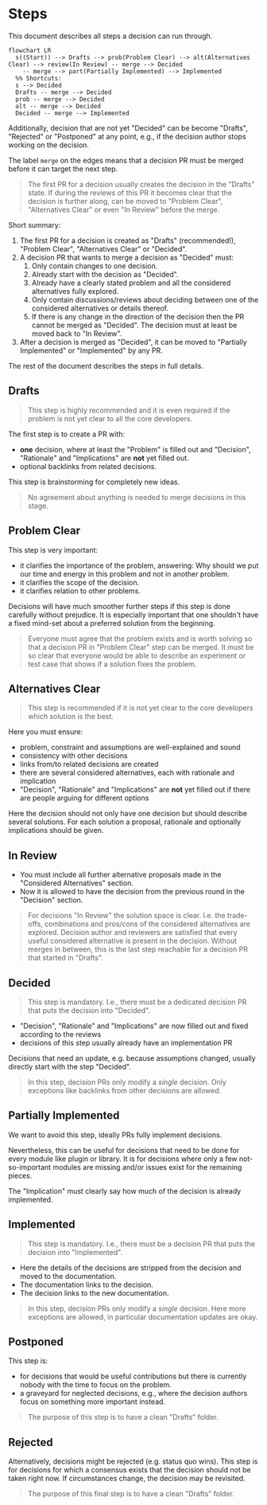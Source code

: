 # Steps

This document describes all steps a decision can run through.

```mermaid
flowchart LR
  s((Start)) --> Drafts --> prob(Problem Clear) --> alt(Alternatives Clear) --> review(In Review) -- merge --> Decided
    -- merge --> part(Partially Implemented) --> Implemented
  %% Shortcuts:
  s --> Decided
  Drafts -- merge --> Decided
  prob -- merge --> Decided
  alt -- merge --> Decided
  Decided -- merge --> Implemented
```

Additionally, decision that are not yet "Decided" can be become "Drafts", "Rejected" or "Postponed" at any point, e.g., if the decision author stops working on the decision.

The label `merge` on the edges means that a decision PR must be merged before it can target the next step.

> The first PR for a decision usually creates the decision in the "Drafts" state.
> If during the reviews of this PR it becomes clear that the decision is further along, can be moved to "Problem Clear", "Alternatives Clear" or even "In Review" before the merge.

Short summary:

1. The first PR for a decision is created as "Drafts" (recommended!), "Problem Clear", "Alternatives Clear" or "Decided".
2. A decision PR that wants to merge a decision as "Decided" must:
   1. Only contain changes to one decision.
   2. Already start with the decision as "Decided".
   3. Already have a clearly stated problem and all the considered alternatives fully explored.
   4. Only contain discussions/reviews about deciding between one of the considered alternatives or details thereof.
   5. If there is any change in the direction of the decision then the PR cannot be merged as "Decided". The decision must at least be moved back to "In Review".
3. After a decision is merged as "Decided", it can be moved to "Partially Implemented" or "Implemented" by any PR.

The rest of the document describes the steps in full details.

## Drafts

> This step is highly recommended and it is even required if the problem is not yet clear to all the core developers.

The first step is to create a PR with:

- **one** decision, where at least the "Problem" is filled out and "Decision", "Rationale" and "Implications" are **not** yet filled out.
- optional backlinks from related decisions.

This step is brainstorming for completely new ideas.

> No agreement about anything is needed to merge decisions in this stage.

## Problem Clear

This step is very important:

- it clarifies the importance of the problem, answering:
  Why should we put our time and energy in this problem and not in another problem.
- it clarifies the scope of the decision.
- it clarifies relation to other problems.

Decisions will have much smoother further steps if this step is done carefully without prejudice.
It is especially important that one shouldn't have a fixed mind-set about a preferred solution from the beginning.

> Everyone must agree that the problem exists and is worth solving so that a decision PR in "Problem Clear" step can be merged.
> It must be so clear that everyone would be able to describe an experiment or test case that shows if a solution fixes the problem.

## Alternatives Clear

> This step is recommended if it is not yet clear to the core developers which solution is the best.

Here you must ensure:

- problem, constraint and assumptions are well-explained and sound
- consistency with other decisions
- links from/to related decisions are created
- there are several considered alternatives, each with rationale and implication
- "Decision", "Rationale" and "Implications" are **not** yet filled out if there are people arguing for different options

Here the decision should not only have one decision but should describe several solutions.
For each solution a proposal, rationale and optionally implications should be given.

## In Review

- You must include all further alternative proposals made in the "Considered Alternatives" section.
- Now it is allowed to have the decision from the previous round in the "Decision" section.

> For decisions "In Review" the solution space is clear.
> I.e. the trade-offs, combinations and pros/cons of the considered alternatives are explored.
> Decision author and reviewers are satisfied that every useful considered alternative is present in the decision.
> Without merges in between, this is the last step reachable for a decision PR that started in "Drafts".

## Decided

> This step is mandatory.
> I.e., there must be a dedicated decision PR that puts the decision into "Decided".

- "Decision", "Rationale" and "Implications" are now filled out and fixed according to the reviews
- decisions of this step usually already have an implementation PR

Decisions that need an update, e.g. because assumptions changed, usually directly start with the step "Decided".

> In this step, decision PRs only modify a _single_ decision.
> Only exceptions like backlinks from other decisions are allowed.

## Partially Implemented

We want to avoid this step, ideally PRs fully implement decisions.

Nevertheless, this can be useful for decisions that need to be done for every module like plugin or library.
It is for decisions where only a few not-so-important modules are missing and/or issues exist for the remaining pieces.

The "Implication" must clearly say how much of the decision is already implemented.

## Implemented

> This step is mandatory.
> I.e., there must be a decision PR that puts the decision into "Implemented".

- Here the details of the decisions are stripped from the decision and moved to the documentation.
- The documentation links to the decision.
- The decision links to the new documentation.

> In this step, decision PRs only modify a _single_ decision.
> Here more exceptions are allowed, in particular documentation updates are okay.

## Postponed

This step is:

- for decisions that would be useful contributions but there is currently nobody with the time to focus on the problem.
- a graveyard for neglected decisions, e.g., where the decision authors focus on something more important instead.

> The purpose of this step is to have a clean "Drafts" folder.

## Rejected

Alternatively, decisions might be rejected (e.g. status quo wins).
This step is for decisions for which a consensus exists that the decision should not be taken right now.
If circumstances change, the decision may be revisited.

> The purpose of this final step is to have a clean "Drafts" folder.
